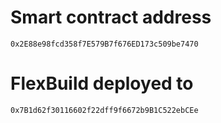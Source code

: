 # Smart contract address

`0x2E88e98fcd358f7E579B7f676ED173c509be7470`

# FlexBuild deployed to

`0x7B1d62f30116602f22dff9f6672b9B1C522ebCEe`
